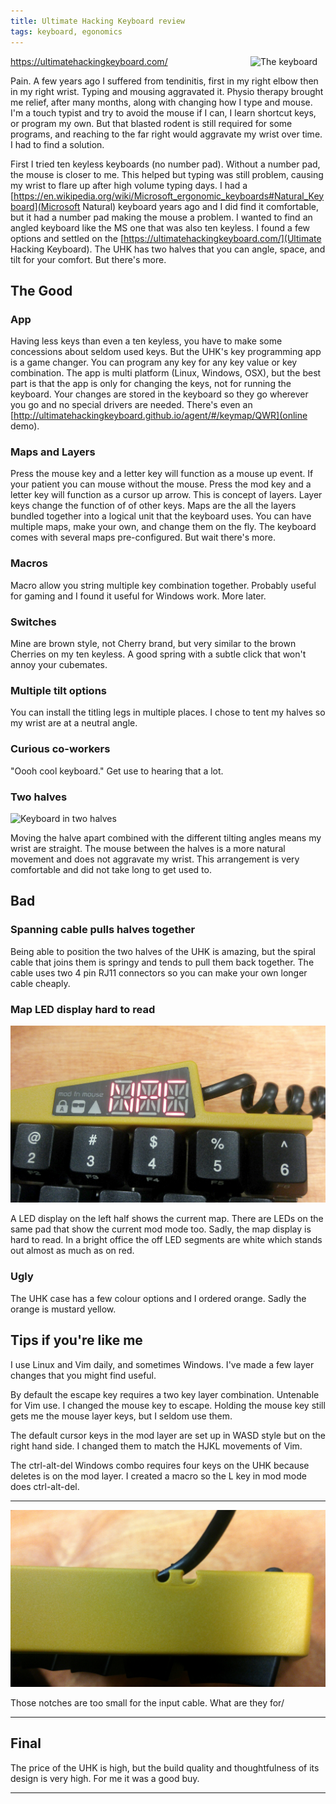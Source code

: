 ```yaml
---
title: Ultimate Hacking Keyboard review
tags: keyboard, egonomics
---
```


<a href=""><img style='float:right' alt='The keyboard' width='120px' src='/static/images/unk1.jpeg'>https://ultimatehackingkeyboard.com/</a>

Pain. A few years ago I suffered from tendinitis, first in my right elbow then in my right wrist. Typing and mousing aggravated it. Physio therapy brought me relief, after many months, along with changing how I type and mouse. I'm a touch typist and try to avoid the mouse if I can, I learn shortcut keys, or program my own. But that blasted rodent is still required for some programs, and reaching to the far right would aggravate my wrist over time. I had to find a solution.

First I tried ten keyless keyboards (no number pad). Without a number pad, the mouse is closer to me. This helped but typing was still problem, causing my wrist to flare up after high volume typing days. I had a [https://en.wikipedia.org/wiki/Microsoft_ergonomic_keyboards#Natural_Keyboard](Microsoft Natural) keyboard years ago and I did find it comfortable, but it had a number pad making the mouse a problem. I wanted to find an angled keyboard like the MS one that was also ten keyless. I found a few options and settled on the [https://ultimatehackingkeyboard.com/](Ultimate Hacking Keyboard). The UHK has two halves that you can angle, space, and tilt for your comfort. But there's more.

## The Good

### App

Having less keys than even a ten keyless, you have to make some concessions about seldom used keys. But the UHK's key programming app is a game changer. You can program any key for any key value or key combination. The app is multi platform (Linux, Windows, OSX), but the best part is that the app is only for changing the keys, not for running the keyboard. Your changes are stored in the keyboard so they go wherever you go and no special drivers are needed. There's even an [http://ultimatehackingkeyboard.github.io/agent/#/keymap/QWR](online demo).

### Maps and Layers

Press the mouse key and a letter key will function as a mouse up event. If your patient you can mouse without the mouse. Press the mod key and a letter key will function as a cursor up arrow. This is concept of layers. Layer keys change the function of of other keys. Maps are the all the layers bundled together into a logical unit that the keyboard uses. You can have multiple maps, make your own, and change them on the fly. The keyboard comes with several maps pre-configured. But wait there's more.

### Macros

Macro allow you string multiple key combination together. Probably useful for gaming and I found it useful for Windows work. More later.

### Switches

Mine are brown style, not Cherry brand, but very similar to the brown Cherries on my ten keyless. A good spring with a subtle click that won't annoy your cubemates.

### Multiple tilt options

You can install the titling legs in multiple places. I chose to tent my halves so my wrist are at a neutral angle.

### Curious co-workers

"Oooh cool keyboard." Get use to hearing that a lot.

### Two halves

<img alt='Keyboard in two halves' src='/static/images/unk1.jpeg'>

Moving the halve apart combined with the different tilting angles means my wrist are straight. The mouse between the halves is a more natural movement and does not aggravate my wrist. This arrangement is very comfortable and did not take long to get used to.

## Bad

### Spanning cable pulls halves together

Being able to position the two halves of the UHK is amazing, but the spiral cable that joins them is springy and tends to pull them back together. The cable uses two 4 pin RJ11 connectors so you can make your own longer cable cheaply.

### Map LED display hard to read

<img alt="Keyboard LED display" src="/static/images/uhk-display.jpg">

A LED display on the left half shows the current map. There are LEDs on the same pad that show the current mod mode too. Sadly, the map display is hard to read. In a bright office the off LED segments are white which stands out almost as much as on red.


### Ugly

The UHK case has a few colour options and I ordered orange. Sadly the orange is mustard yellow. 
## Tips if you're like me

I use Linux and Vim daily, and sometimes Windows. I've made a few layer changes that you might find useful.

By default the escape key requires a two key layer combination. Untenable for Vim use. I changed the mouse key to escape. Holding the mouse key still gets me the mouse layer keys, but I seldom use them.

The default cursor keys in the mod layer are set up in WASD style but on the right hand side. I changed them to match the HJKL movements of Vim.

The ctrl-alt-del Windows combo requires four keys on the UHK because deletes is on the mod layer. I created a macro so the L key in mod mode does ctrl-alt-del.

<hr>

<img alt="Strange USB cable opening" src="/static/images/uhk-usb.jpg">

Those notches are too small for the input cable. What are they for/

<hr>

## Final

The price of the UHK is high, but the build quality and thoughtfulness of its design is very high. For me it was a good buy.


---

